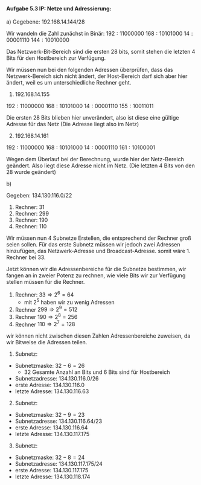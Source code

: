 #### Aufgabe 5.3 IP: Netze und Adressierung:


a)
Gegebene: $192.168.14.144/28$

Wir wandeln die Zahl zunächst in Binär:
$192:11000000$
$168:10101000$
$14:00001110$
$144:10010000$

Das Netzwerk-Bit-Bereich sind die ersten 28 bits, somit stehen die letzten 4 Bits für den Hostbereich zur Verfügung. 

Wir müssen nun bei den folgenden Adressen überprüfen, dass das Netzwerk-Bereich sich nicht ändert, der Host-Bereich darf sich aber hier ändert, weil es um unterschiedliche Rechner geht.


1. $192.168.14.155$

$192:11000000$
$168:10101000$
$14:00001110$
$155:10011011$

Die ersten 28 Bits blieben hier unverändert, also ist diese eine gültige Adresse für das Netz
(Die Adresse liegt also im Netz)

2. $192.168.14.161$

$192:11000000$
$168:10101000$
$14:00001110$
$161:10100001$

Wegen dem Überlauf bei der Berechnung, wurde hier der Netz-Bereich geändert. Also liegt diese Adresse nicht im Netz. (Die letzten 4 Bits von den 28 wurde geändert)

b)

Gegeben: $134.130.116.0/22$
1. Rechner: 31
2. Rechner: 299
3. Rechner: 190
4. Rechner: 110

Wir müssen nun 4 Subnetze Erstellen, die entsprechend der Rechner groß seien sollen.
Für das erste Subnetz müssen wir jedoch zwei Adressen hinzufügen, das Netzwerk-Adresse und Broadcast-Adresse.
somit wäre 1. Rechner bei 33.

Jetzt können wir die Adressenbereiche für die Subnetze bestimmen, wir fangen an in zweier Potenz zu rechnen, wie viele Bits wir zur Verfügung stellen müssen für die Rechner.

1. Rechner: $33 \Rightarrow 2^6 = 64$
	- mit $2^5$ haben wir zu wenig Adressen
2. Rechner $299 \Rightarrow 2^9 = 512$
3. Rechner $190 \Rightarrow 2^8 = 256$
4. Rechner $110 \Rightarrow 2^7 = 128$

wir können nicht zwischen diesen Zahlen Adressenbereiche zuweisen, da wir Bitweise die Adressen teilen.

1. Subnetz:

- Subnetzmaske: $32 - 6 = 26$
	- 32 Gesamte Anzahl an Bits und 6 Bits sind für Hostbereich
- Subnetzadresse: $134.130.116.0/26$
- erste Adresse: $134.130.116.0$
- letzte Adresse: $134.130.116.63$

2. Subnetz: 

- Subnetzmaske: $32 - 9 = 23$
- Subnetzadresse: $134.130.116.64/23$
- erste Adresse: $134.130.116.64$
- letzte Adresse: $134.130.117.175$

3. Subnetz:

- Subnetzmaske: $32 - 8 = 24$
- Subnetzadresse: $134.130.117.175/24$
- erste Adresse: $134.130.117.175$
- letzte Adresse: $134.130.118.174$



